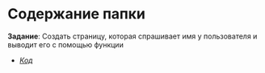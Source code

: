 # Содержание папки

**Задание**: Создать страницу, которая спрашивает имя у пользователя и выводит его с помощью функции


* [*Код*](https://github.com/IrinaKazantseva/WEB/blob/main/JavaScript/HomeWork_JS/js_homework.html)






